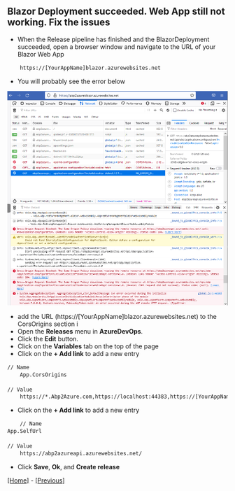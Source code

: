 ## Blazor Deployment succeeded. Web App still not working. Fix the issues

* When the Release pipeline has finished and the BlazorDeployment succeeded, open a browser window and navigate to the URL of your Blazor Web App

```html	
    https://[YourAppName]blazor.azurewebsites.net
```
* You will probably see the error below

![Exceptions after the blazor deployment](../images/exceptions_after_blazor_deployment.PNG)

* add the URL (https://[YourAppName]blazor.azurewebsites.net) to the CorsOrigins section i
* Open the **Releases** menu in **AzureDevOps**. 
* Click the **Edit** button. 
* Click on the **Variables** tab on the top of the page
* Click on the **+ Add link** to add a new entry

```bash
// Name
    App.CorsOrigins

// Value 
    https://*.Abp2Azure.com,https://localhost:44383,https://[YourAppName]blazor.azurewebsites.net
```

* Click on the **+ Add link** to add a new entry

```bash
    // Name
App.SelfUrl

// Value 
    https://abp2azureapi.azurewebsites.net/
```

* Click **Save**, **Ok**, and **Create release**

[[Home]](../README.md) - [[Previous]](tutorial/../9.add-an-extra-stage-in-the-release-pipeline-for-the-blazor-project.md)